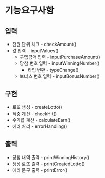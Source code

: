 # 기능요구사항

## 입력
- 천원 단위 체크 - checkAmount()
- 값 입력 - inputValues()
  - 구입금액 입력 - inputPurchaseAmount()
  - 당첨 번호 입력 - inputWinningNumber()
    - 타입 변환 - typeChange()
  - 보너스 번호 입력 - inputBonusNumber()
## 구현
- 로또 생성 - createLotto()
- 적중 계산 - checkHit()
- 수익률 계산 - calculateEarn()
- 에러 처리 - errorHandling()
## 출력
- 당첨 내역 출력 - printWinningHistory()
- 생성 로또 출력 - printCreatedLotto()
- 에러 문구 출력 - printError()
